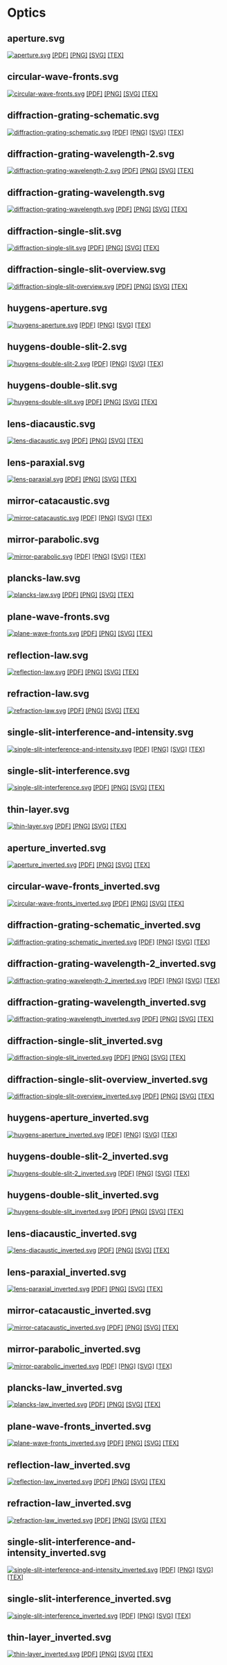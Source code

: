 # Optics
## aperture.svg
[![aperture.svg](optics/aperture/aperture.svg "aperture.svg")](optics/aperture/aperture.svg) [[PDF]](optics/aperture/aperture.pdf) [[PNG]](optics/aperture/aperture.png) [[SVG]](optics/aperture/aperture.svg) [[TEX]](optics/aperture/aperture.tex)
## circular-wave-fronts.svg
[![circular-wave-fronts.svg](optics/circular-wave-fronts/circular-wave-fronts.svg "circular-wave-fronts.svg")](optics/circular-wave-fronts/circular-wave-fronts.svg) [[PDF]](optics/circular-wave-fronts/circular-wave-fronts.pdf) [[PNG]](optics/circular-wave-fronts/circular-wave-fronts.png) [[SVG]](optics/circular-wave-fronts/circular-wave-fronts.svg) [[TEX]](optics/circular-wave-fronts/circular-wave-fronts.tex)
## diffraction-grating-schematic.svg
[![diffraction-grating-schematic.svg](optics/diffraction-grating-schematic/diffraction-grating-schematic.svg "diffraction-grating-schematic.svg")](optics/diffraction-grating-schematic/diffraction-grating-schematic.svg) [[PDF]](optics/diffraction-grating-schematic/diffraction-grating-schematic.pdf) [[PNG]](optics/diffraction-grating-schematic/diffraction-grating-schematic.png) [[SVG]](optics/diffraction-grating-schematic/diffraction-grating-schematic.svg) [[TEX]](optics/diffraction-grating-schematic/diffraction-grating-schematic.tex)
## diffraction-grating-wavelength-2.svg
[![diffraction-grating-wavelength-2.svg](optics/diffraction-grating-wavelength-2/diffraction-grating-wavelength-2.svg "diffraction-grating-wavelength-2.svg")](optics/diffraction-grating-wavelength-2/diffraction-grating-wavelength-2.svg) [[PDF]](optics/diffraction-grating-wavelength-2/diffraction-grating-wavelength-2.pdf) [[PNG]](optics/diffraction-grating-wavelength-2/diffraction-grating-wavelength-2.png) [[SVG]](optics/diffraction-grating-wavelength-2/diffraction-grating-wavelength-2.svg) [[TEX]](optics/diffraction-grating-wavelength-2/diffraction-grating-wavelength-2.tex)
## diffraction-grating-wavelength.svg
[![diffraction-grating-wavelength.svg](optics/diffraction-grating-wavelength/diffraction-grating-wavelength.svg "diffraction-grating-wavelength.svg")](optics/diffraction-grating-wavelength/diffraction-grating-wavelength.svg) [[PDF]](optics/diffraction-grating-wavelength/diffraction-grating-wavelength.pdf) [[PNG]](optics/diffraction-grating-wavelength/diffraction-grating-wavelength.png) [[SVG]](optics/diffraction-grating-wavelength/diffraction-grating-wavelength.svg) [[TEX]](optics/diffraction-grating-wavelength/diffraction-grating-wavelength.tex)
## diffraction-single-slit.svg
[![diffraction-single-slit.svg](optics/diffraction-single-slit/diffraction-single-slit.svg "diffraction-single-slit.svg")](optics/diffraction-single-slit/diffraction-single-slit.svg) [[PDF]](optics/diffraction-single-slit/diffraction-single-slit.pdf) [[PNG]](optics/diffraction-single-slit/diffraction-single-slit.png) [[SVG]](optics/diffraction-single-slit/diffraction-single-slit.svg) [[TEX]](optics/diffraction-single-slit/diffraction-single-slit.tex)
## diffraction-single-slit-overview.svg
[![diffraction-single-slit-overview.svg](optics/diffraction-single-slit-overview/diffraction-single-slit-overview.svg "diffraction-single-slit-overview.svg")](optics/diffraction-single-slit-overview/diffraction-single-slit-overview.svg) [[PDF]](optics/diffraction-single-slit-overview/diffraction-single-slit-overview.pdf) [[PNG]](optics/diffraction-single-slit-overview/diffraction-single-slit-overview.png) [[SVG]](optics/diffraction-single-slit-overview/diffraction-single-slit-overview.svg) [[TEX]](optics/diffraction-single-slit-overview/diffraction-single-slit-overview.tex)
## huygens-aperture.svg
[![huygens-aperture.svg](optics/huygens-aperture/huygens-aperture.svg "huygens-aperture.svg")](optics/huygens-aperture/huygens-aperture.svg) [[PDF]](optics/huygens-aperture/huygens-aperture.pdf) [[PNG]](optics/huygens-aperture/huygens-aperture.png) [[SVG]](optics/huygens-aperture/huygens-aperture.svg) [[TEX]](optics/huygens-aperture/huygens-aperture.tex)
## huygens-double-slit-2.svg
[![huygens-double-slit-2.svg](optics/huygens-double-slit-2/huygens-double-slit-2.svg "huygens-double-slit-2.svg")](optics/huygens-double-slit-2/huygens-double-slit-2.svg) [[PDF]](optics/huygens-double-slit-2/huygens-double-slit-2.pdf) [[PNG]](optics/huygens-double-slit-2/huygens-double-slit-2.png) [[SVG]](optics/huygens-double-slit-2/huygens-double-slit-2.svg) [[TEX]](optics/huygens-double-slit-2/huygens-double-slit-2.tex)
## huygens-double-slit.svg
[![huygens-double-slit.svg](optics/huygens-double-slit/huygens-double-slit.svg "huygens-double-slit.svg")](optics/huygens-double-slit/huygens-double-slit.svg) [[PDF]](optics/huygens-double-slit/huygens-double-slit.pdf) [[PNG]](optics/huygens-double-slit/huygens-double-slit.png) [[SVG]](optics/huygens-double-slit/huygens-double-slit.svg) [[TEX]](optics/huygens-double-slit/huygens-double-slit.tex)
## lens-diacaustic.svg
[![lens-diacaustic.svg](optics/lens-diacaustic/lens-diacaustic.svg "lens-diacaustic.svg")](optics/lens-diacaustic/lens-diacaustic.svg) [[PDF]](optics/lens-diacaustic/lens-diacaustic.pdf) [[PNG]](optics/lens-diacaustic/lens-diacaustic.png) [[SVG]](optics/lens-diacaustic/lens-diacaustic.svg) [[TEX]](optics/lens-diacaustic/lens-diacaustic.tex)
## lens-paraxial.svg
[![lens-paraxial.svg](optics/lens-paraxial/lens-paraxial.svg "lens-paraxial.svg")](optics/lens-paraxial/lens-paraxial.svg) [[PDF]](optics/lens-paraxial/lens-paraxial.pdf) [[PNG]](optics/lens-paraxial/lens-paraxial.png) [[SVG]](optics/lens-paraxial/lens-paraxial.svg) [[TEX]](optics/lens-paraxial/lens-paraxial.tex)
## mirror-catacaustic.svg
[![mirror-catacaustic.svg](optics/mirror-catacaustic/mirror-catacaustic.svg "mirror-catacaustic.svg")](optics/mirror-catacaustic/mirror-catacaustic.svg) [[PDF]](optics/mirror-catacaustic/mirror-catacaustic.pdf) [[PNG]](optics/mirror-catacaustic/mirror-catacaustic.png) [[SVG]](optics/mirror-catacaustic/mirror-catacaustic.svg) [[TEX]](optics/mirror-catacaustic/mirror-catacaustic.tex)
## mirror-parabolic.svg
[![mirror-parabolic.svg](optics/mirror-parabolic/mirror-parabolic.svg "mirror-parabolic.svg")](optics/mirror-parabolic/mirror-parabolic.svg) [[PDF]](optics/mirror-parabolic/mirror-parabolic.pdf) [[PNG]](optics/mirror-parabolic/mirror-parabolic.png) [[SVG]](optics/mirror-parabolic/mirror-parabolic.svg) [[TEX]](optics/mirror-parabolic/mirror-parabolic.tex)
## plancks-law.svg
[![plancks-law.svg](optics/plancks-law/plancks-law.svg "plancks-law.svg")](optics/plancks-law/plancks-law.svg) [[PDF]](optics/plancks-law/plancks-law.pdf) [[PNG]](optics/plancks-law/plancks-law.png) [[SVG]](optics/plancks-law/plancks-law.svg) [[TEX]](optics/plancks-law/plancks-law.tex)
## plane-wave-fronts.svg
[![plane-wave-fronts.svg](optics/plane-wave-fronts/plane-wave-fronts.svg "plane-wave-fronts.svg")](optics/plane-wave-fronts/plane-wave-fronts.svg) [[PDF]](optics/plane-wave-fronts/plane-wave-fronts.pdf) [[PNG]](optics/plane-wave-fronts/plane-wave-fronts.png) [[SVG]](optics/plane-wave-fronts/plane-wave-fronts.svg) [[TEX]](optics/plane-wave-fronts/plane-wave-fronts.tex)
## reflection-law.svg
[![reflection-law.svg](optics/reflection-law/reflection-law.svg "reflection-law.svg")](optics/reflection-law/reflection-law.svg) [[PDF]](optics/reflection-law/reflection-law.pdf) [[PNG]](optics/reflection-law/reflection-law.png) [[SVG]](optics/reflection-law/reflection-law.svg) [[TEX]](optics/reflection-law/reflection-law.tex)
## refraction-law.svg
[![refraction-law.svg](optics/refraction-law/refraction-law.svg "refraction-law.svg")](optics/refraction-law/refraction-law.svg) [[PDF]](optics/refraction-law/refraction-law.pdf) [[PNG]](optics/refraction-law/refraction-law.png) [[SVG]](optics/refraction-law/refraction-law.svg) [[TEX]](optics/refraction-law/refraction-law.tex)
## single-slit-interference-and-intensity.svg
[![single-slit-interference-and-intensity.svg](optics/single-slit-interference-and-intensity/single-slit-interference-and-intensity.svg "single-slit-interference-and-intensity.svg")](optics/single-slit-interference-and-intensity/single-slit-interference-and-intensity.svg) [[PDF]](optics/single-slit-interference-and-intensity/single-slit-interference-and-intensity.pdf) [[PNG]](optics/single-slit-interference-and-intensity/single-slit-interference-and-intensity.png) [[SVG]](optics/single-slit-interference-and-intensity/single-slit-interference-and-intensity.svg) [[TEX]](optics/single-slit-interference-and-intensity/single-slit-interference-and-intensity.tex)
## single-slit-interference.svg
[![single-slit-interference.svg](optics/single-slit-interference/single-slit-interference.svg "single-slit-interference.svg")](optics/single-slit-interference/single-slit-interference.svg) [[PDF]](optics/single-slit-interference/single-slit-interference.pdf) [[PNG]](optics/single-slit-interference/single-slit-interference.png) [[SVG]](optics/single-slit-interference/single-slit-interference.svg) [[TEX]](optics/single-slit-interference/single-slit-interference.tex)
## thin-layer.svg
[![thin-layer.svg](optics/thin-layer/thin-layer.svg "thin-layer.svg")](optics/thin-layer/thin-layer.svg) [[PDF]](optics/thin-layer/thin-layer.pdf) [[PNG]](optics/thin-layer/thin-layer.png) [[SVG]](optics/thin-layer/thin-layer.svg) [[TEX]](optics/thin-layer/thin-layer.tex)
## aperture_inverted.svg
[![aperture_inverted.svg](optics/aperture/aperture_inverted.svg "aperture_inverted.svg")](optics/aperture/aperture_inverted.svg) [[PDF]](optics/aperture/aperture_inverted.pdf) [[PNG]](optics/aperture/aperture_inverted.png) [[SVG]](optics/aperture/aperture_inverted.svg) [[TEX]](optics/aperture/aperture_inverted.tex)
## circular-wave-fronts_inverted.svg
[![circular-wave-fronts_inverted.svg](optics/circular-wave-fronts/circular-wave-fronts_inverted.svg "circular-wave-fronts_inverted.svg")](optics/circular-wave-fronts/circular-wave-fronts_inverted.svg) [[PDF]](optics/circular-wave-fronts/circular-wave-fronts_inverted.pdf) [[PNG]](optics/circular-wave-fronts/circular-wave-fronts_inverted.png) [[SVG]](optics/circular-wave-fronts/circular-wave-fronts_inverted.svg) [[TEX]](optics/circular-wave-fronts/circular-wave-fronts_inverted.tex)
## diffraction-grating-schematic_inverted.svg
[![diffraction-grating-schematic_inverted.svg](optics/diffraction-grating-schematic/diffraction-grating-schematic_inverted.svg "diffraction-grating-schematic_inverted.svg")](optics/diffraction-grating-schematic/diffraction-grating-schematic_inverted.svg) [[PDF]](optics/diffraction-grating-schematic/diffraction-grating-schematic_inverted.pdf) [[PNG]](optics/diffraction-grating-schematic/diffraction-grating-schematic_inverted.png) [[SVG]](optics/diffraction-grating-schematic/diffraction-grating-schematic_inverted.svg) [[TEX]](optics/diffraction-grating-schematic/diffraction-grating-schematic_inverted.tex)
## diffraction-grating-wavelength-2_inverted.svg
[![diffraction-grating-wavelength-2_inverted.svg](optics/diffraction-grating-wavelength-2/diffraction-grating-wavelength-2_inverted.svg "diffraction-grating-wavelength-2_inverted.svg")](optics/diffraction-grating-wavelength-2/diffraction-grating-wavelength-2_inverted.svg) [[PDF]](optics/diffraction-grating-wavelength-2/diffraction-grating-wavelength-2_inverted.pdf) [[PNG]](optics/diffraction-grating-wavelength-2/diffraction-grating-wavelength-2_inverted.png) [[SVG]](optics/diffraction-grating-wavelength-2/diffraction-grating-wavelength-2_inverted.svg) [[TEX]](optics/diffraction-grating-wavelength-2/diffraction-grating-wavelength-2_inverted.tex)
## diffraction-grating-wavelength_inverted.svg
[![diffraction-grating-wavelength_inverted.svg](optics/diffraction-grating-wavelength/diffraction-grating-wavelength_inverted.svg "diffraction-grating-wavelength_inverted.svg")](optics/diffraction-grating-wavelength/diffraction-grating-wavelength_inverted.svg) [[PDF]](optics/diffraction-grating-wavelength/diffraction-grating-wavelength_inverted.pdf) [[PNG]](optics/diffraction-grating-wavelength/diffraction-grating-wavelength_inverted.png) [[SVG]](optics/diffraction-grating-wavelength/diffraction-grating-wavelength_inverted.svg) [[TEX]](optics/diffraction-grating-wavelength/diffraction-grating-wavelength_inverted.tex)
## diffraction-single-slit_inverted.svg
[![diffraction-single-slit_inverted.svg](optics/diffraction-single-slit/diffraction-single-slit_inverted.svg "diffraction-single-slit_inverted.svg")](optics/diffraction-single-slit/diffraction-single-slit_inverted.svg) [[PDF]](optics/diffraction-single-slit/diffraction-single-slit_inverted.pdf) [[PNG]](optics/diffraction-single-slit/diffraction-single-slit_inverted.png) [[SVG]](optics/diffraction-single-slit/diffraction-single-slit_inverted.svg) [[TEX]](optics/diffraction-single-slit/diffraction-single-slit_inverted.tex)
## diffraction-single-slit-overview_inverted.svg
[![diffraction-single-slit-overview_inverted.svg](optics/diffraction-single-slit-overview/diffraction-single-slit-overview_inverted.svg "diffraction-single-slit-overview_inverted.svg")](optics/diffraction-single-slit-overview/diffraction-single-slit-overview_inverted.svg) [[PDF]](optics/diffraction-single-slit-overview/diffraction-single-slit-overview_inverted.pdf) [[PNG]](optics/diffraction-single-slit-overview/diffraction-single-slit-overview_inverted.png) [[SVG]](optics/diffraction-single-slit-overview/diffraction-single-slit-overview_inverted.svg) [[TEX]](optics/diffraction-single-slit-overview/diffraction-single-slit-overview_inverted.tex)
## huygens-aperture_inverted.svg
[![huygens-aperture_inverted.svg](optics/huygens-aperture/huygens-aperture_inverted.svg "huygens-aperture_inverted.svg")](optics/huygens-aperture/huygens-aperture_inverted.svg) [[PDF]](optics/huygens-aperture/huygens-aperture_inverted.pdf) [[PNG]](optics/huygens-aperture/huygens-aperture_inverted.png) [[SVG]](optics/huygens-aperture/huygens-aperture_inverted.svg) [[TEX]](optics/huygens-aperture/huygens-aperture_inverted.tex)
## huygens-double-slit-2_inverted.svg
[![huygens-double-slit-2_inverted.svg](optics/huygens-double-slit-2/huygens-double-slit-2_inverted.svg "huygens-double-slit-2_inverted.svg")](optics/huygens-double-slit-2/huygens-double-slit-2_inverted.svg) [[PDF]](optics/huygens-double-slit-2/huygens-double-slit-2_inverted.pdf) [[PNG]](optics/huygens-double-slit-2/huygens-double-slit-2_inverted.png) [[SVG]](optics/huygens-double-slit-2/huygens-double-slit-2_inverted.svg) [[TEX]](optics/huygens-double-slit-2/huygens-double-slit-2_inverted.tex)
## huygens-double-slit_inverted.svg
[![huygens-double-slit_inverted.svg](optics/huygens-double-slit/huygens-double-slit_inverted.svg "huygens-double-slit_inverted.svg")](optics/huygens-double-slit/huygens-double-slit_inverted.svg) [[PDF]](optics/huygens-double-slit/huygens-double-slit_inverted.pdf) [[PNG]](optics/huygens-double-slit/huygens-double-slit_inverted.png) [[SVG]](optics/huygens-double-slit/huygens-double-slit_inverted.svg) [[TEX]](optics/huygens-double-slit/huygens-double-slit_inverted.tex)
## lens-diacaustic_inverted.svg
[![lens-diacaustic_inverted.svg](optics/lens-diacaustic/lens-diacaustic_inverted.svg "lens-diacaustic_inverted.svg")](optics/lens-diacaustic/lens-diacaustic_inverted.svg) [[PDF]](optics/lens-diacaustic/lens-diacaustic_inverted.pdf) [[PNG]](optics/lens-diacaustic/lens-diacaustic_inverted.png) [[SVG]](optics/lens-diacaustic/lens-diacaustic_inverted.svg) [[TEX]](optics/lens-diacaustic/lens-diacaustic_inverted.tex)
## lens-paraxial_inverted.svg
[![lens-paraxial_inverted.svg](optics/lens-paraxial/lens-paraxial_inverted.svg "lens-paraxial_inverted.svg")](optics/lens-paraxial/lens-paraxial_inverted.svg) [[PDF]](optics/lens-paraxial/lens-paraxial_inverted.pdf) [[PNG]](optics/lens-paraxial/lens-paraxial_inverted.png) [[SVG]](optics/lens-paraxial/lens-paraxial_inverted.svg) [[TEX]](optics/lens-paraxial/lens-paraxial_inverted.tex)
## mirror-catacaustic_inverted.svg
[![mirror-catacaustic_inverted.svg](optics/mirror-catacaustic/mirror-catacaustic_inverted.svg "mirror-catacaustic_inverted.svg")](optics/mirror-catacaustic/mirror-catacaustic_inverted.svg) [[PDF]](optics/mirror-catacaustic/mirror-catacaustic_inverted.pdf) [[PNG]](optics/mirror-catacaustic/mirror-catacaustic_inverted.png) [[SVG]](optics/mirror-catacaustic/mirror-catacaustic_inverted.svg) [[TEX]](optics/mirror-catacaustic/mirror-catacaustic_inverted.tex)
## mirror-parabolic_inverted.svg
[![mirror-parabolic_inverted.svg](optics/mirror-parabolic/mirror-parabolic_inverted.svg "mirror-parabolic_inverted.svg")](optics/mirror-parabolic/mirror-parabolic_inverted.svg) [[PDF]](optics/mirror-parabolic/mirror-parabolic_inverted.pdf) [[PNG]](optics/mirror-parabolic/mirror-parabolic_inverted.png) [[SVG]](optics/mirror-parabolic/mirror-parabolic_inverted.svg) [[TEX]](optics/mirror-parabolic/mirror-parabolic_inverted.tex)
## plancks-law_inverted.svg
[![plancks-law_inverted.svg](optics/plancks-law/plancks-law_inverted.svg "plancks-law_inverted.svg")](optics/plancks-law/plancks-law_inverted.svg) [[PDF]](optics/plancks-law/plancks-law_inverted.pdf) [[PNG]](optics/plancks-law/plancks-law_inverted.png) [[SVG]](optics/plancks-law/plancks-law_inverted.svg) [[TEX]](optics/plancks-law/plancks-law_inverted.tex)
## plane-wave-fronts_inverted.svg
[![plane-wave-fronts_inverted.svg](optics/plane-wave-fronts/plane-wave-fronts_inverted.svg "plane-wave-fronts_inverted.svg")](optics/plane-wave-fronts/plane-wave-fronts_inverted.svg) [[PDF]](optics/plane-wave-fronts/plane-wave-fronts_inverted.pdf) [[PNG]](optics/plane-wave-fronts/plane-wave-fronts_inverted.png) [[SVG]](optics/plane-wave-fronts/plane-wave-fronts_inverted.svg) [[TEX]](optics/plane-wave-fronts/plane-wave-fronts_inverted.tex)
## reflection-law_inverted.svg
[![reflection-law_inverted.svg](optics/reflection-law/reflection-law_inverted.svg "reflection-law_inverted.svg")](optics/reflection-law/reflection-law_inverted.svg) [[PDF]](optics/reflection-law/reflection-law_inverted.pdf) [[PNG]](optics/reflection-law/reflection-law_inverted.png) [[SVG]](optics/reflection-law/reflection-law_inverted.svg) [[TEX]](optics/reflection-law/reflection-law_inverted.tex)
## refraction-law_inverted.svg
[![refraction-law_inverted.svg](optics/refraction-law/refraction-law_inverted.svg "refraction-law_inverted.svg")](optics/refraction-law/refraction-law_inverted.svg) [[PDF]](optics/refraction-law/refraction-law_inverted.pdf) [[PNG]](optics/refraction-law/refraction-law_inverted.png) [[SVG]](optics/refraction-law/refraction-law_inverted.svg) [[TEX]](optics/refraction-law/refraction-law_inverted.tex)
## single-slit-interference-and-intensity_inverted.svg
[![single-slit-interference-and-intensity_inverted.svg](optics/single-slit-interference-and-intensity/single-slit-interference-and-intensity_inverted.svg "single-slit-interference-and-intensity_inverted.svg")](optics/single-slit-interference-and-intensity/single-slit-interference-and-intensity_inverted.svg) [[PDF]](optics/single-slit-interference-and-intensity/single-slit-interference-and-intensity_inverted.pdf) [[PNG]](optics/single-slit-interference-and-intensity/single-slit-interference-and-intensity_inverted.png) [[SVG]](optics/single-slit-interference-and-intensity/single-slit-interference-and-intensity_inverted.svg) [[TEX]](optics/single-slit-interference-and-intensity/single-slit-interference-and-intensity_inverted.tex)
## single-slit-interference_inverted.svg
[![single-slit-interference_inverted.svg](optics/single-slit-interference/single-slit-interference_inverted.svg "single-slit-interference_inverted.svg")](optics/single-slit-interference/single-slit-interference_inverted.svg) [[PDF]](optics/single-slit-interference/single-slit-interference_inverted.pdf) [[PNG]](optics/single-slit-interference/single-slit-interference_inverted.png) [[SVG]](optics/single-slit-interference/single-slit-interference_inverted.svg) [[TEX]](optics/single-slit-interference/single-slit-interference_inverted.tex)
## thin-layer_inverted.svg
[![thin-layer_inverted.svg](optics/thin-layer/thin-layer_inverted.svg "thin-layer_inverted.svg")](optics/thin-layer/thin-layer_inverted.svg) [[PDF]](optics/thin-layer/thin-layer_inverted.pdf) [[PNG]](optics/thin-layer/thin-layer_inverted.png) [[SVG]](optics/thin-layer/thin-layer_inverted.svg) [[TEX]](optics/thin-layer/thin-layer_inverted.tex)
